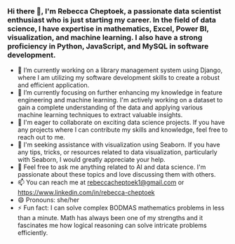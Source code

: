 ### Hi there 👋, I'm Rebecca Cheptoek, a passionate data scientist enthusiast who is just starting my career. In the field of data science, I have expertise in mathematics, Excel, Power BI, visualization, and machine learning. I also have a strong proficiency in Python, JavaScript, and MySQL in software development. 

<!--
**Rebeccacheptoek/Rebeccacheptoek** is a ✨ _special_ ✨ repository because its `README.md` (this file) appears on your GitHub profile.

Here are some ideas to get you started: 
-->

- 🔭 I’m currently working on a library management system using Django, where I am utilizing my software development skills to create a robust and efficient application.
- 🌱 I’m currently focusing on further enhancing my knowledge in feature engineering and machine learning. I'm actively working on a dataset to gain a complete understanding of the data and applying various machine learning techniques to extract valuable insights.
- 👯  I'm eager to collaborate on exciting data science projects. If you have any projects where I can contribute my skills and knowledge, feel free to reach out to me.
- 🤔  I'm seeking assistance with visualization using Seaborn. If you have any tips, tricks, or resources related to data visualization, particularly with Seaborn, I would greatly appreciate your help.
- 💬 Feel free to ask me anything related to AI and data science. I'm passionate about these topics and love discussing them with others.
- 📫 You can reach me at rebeccacheptoek1@gmail.com or https://www.linkedin.com/in/rebecca-cheptoek
- 😄 Pronouns: she/her
- ⚡ Fun fact: I can solve complex BODMAS mathematics problems in less than a minute. Math has always been one of my strengths and it fascinates me how logical reasoning can solve intricate problems efficiently.
